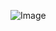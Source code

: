 ![Image](https://raw.githubusercontent.com/ningjx/RaspberryPiFMS/master/RaspberryPiFCS/Resources/fcs.png)
